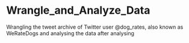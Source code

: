 # Wrangle_and_Analyze_Data
Wrangling the tweet archive of Twitter user @dog_rates, also known as WeRateDogs and analysing the data after analysing
